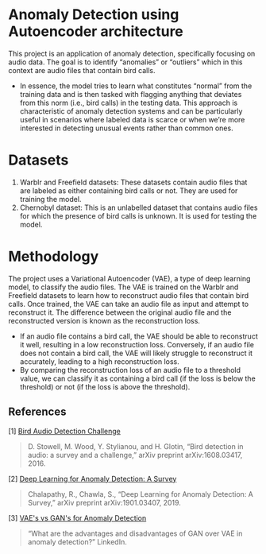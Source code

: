 # Anomaly Detection using Autoencoder architecture
This project is an application of anomaly detection, specifically focusing on audio data. The goal is to identify “anomalies” or “outliers” which in this context are audio files that contain bird calls.

- In essence, the model tries to learn what constitutes “normal” from the training data and is then tasked with flagging anything that deviates from this norm (i.e., bird calls) in the testing data. This approach is characteristic of anomaly detection systems and can be particularly useful in scenarios where labeled data is scarce or when we’re more interested in detecting unusual events rather than common ones.

# Datasets
1. Warblr and Freefield datasets: These datasets contain audio files that are labeled as either containing bird calls or not. They are used for training the model.
2. Chernobyl dataset: This is an unlabelled dataset that contains audio files for which the presence of bird calls is unknown. It is used for testing the model.

# Methodology
The project uses a Variational Autoencoder (VAE), a type of deep learning model, to classify the audio files. The VAE is trained on the Warblr and Freefield datasets to learn how to reconstruct audio files that contain bird calls. Once trained, the VAE can take an audio file as input and attempt to reconstruct it. The difference between the original audio file and the reconstructed version is known as the reconstruction loss.
- If an audio file contains a bird call, the VAE should be able to reconstruct it well, resulting in a low reconstruction loss. Conversely, if an audio file does not contain a bird call, the VAE will likely struggle to reconstruct it accurately, leading to a high reconstruction loss.
- By comparing the reconstruction loss of an audio file to a threshold value, we can classify it as containing a bird call (if the loss is below the threshold) or not (if the loss is above the threshold).

## References

[1] [Bird Audio Detection Challenge](https://machine-listening.eecs.qmul.ac.uk/bird-audio-detection-challenge/)
> D. Stowell, M. Wood, Y. Stylianou, and H. Glotin, “Bird detection in audio: a survey and a challenge,” arXiv preprint arXiv:1608.03417, 2016.

[2] [Deep Learning for Anomaly Detection: A Survey](https://arxiv.org/abs/1901.03407)
> Chalapathy, R., Chawla, S., “Deep Learning for Anomaly Detection: A Survey,” arXiv preprint arXiv:1901.03407, 2019.

[3] [VAE's vs GAN's for Anomaly Detection](https://www.linkedin.com/advice/3/what-advantages-disadvantages-gan-vae-anomaly-detection#:~:text=Disadvantages%20of%20GAN,-GANs%20have%20some&text=GANs%20are%20not%20genuinely%20built,broad%20range%20of%20data%20representations)
> “What are the advantages and disadvantages of GAN over VAE in anomaly detection?” LinkedIn.
